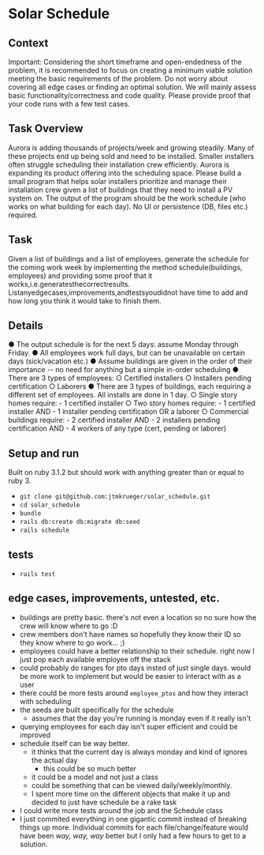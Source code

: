# Solar Schedule
## Context
Important: Considering the short timeframe and open-endedness of the problem, it is recommended to focus on creating a minimum viable solution meeting the basic requirements of the problem. Do not worry about covering all edge cases or finding an optimal solution. We will mainly assess basic functionality/correctness and code quality. Please provide proof that your code runs with a few test cases.
## Task Overview
Aurora is adding thousands of projects/week and growing steadily. Many of these projects end up being sold and need to be installed. Smaller installers often struggle scheduling their installation crew efficiently. Aurora is expanding its product offering into the scheduling space.
Please build a small program that helps solar installers prioritize and manage their installation crew given a list of buildings that they need to install a PV system on. The output of the program should be the work schedule (who works on what building for each day). No UI or persistence (DB, files etc.) required.
## Task
Given a list of buildings and a list of employees, generate the schedule for the coming work week by implementing the method schedule(buildings, employees) and providing some proof that it works,i.e.generatesthecorrectresults. Listanyedgecases,improvements,andtestsyoudidnot have time to add and how long you think it would take to finish them.
## Details
● The output schedule is for the next 5 days: assume Monday through Friday.
● All employees work full days, but can be unavailable on certain days (sick/vacation etc.)
● Assume buildings are given in the order of their importance -- no need for anything but a
simple in-order scheduling
● There are 3 types of employees:
  ○ Certified installers
  ○ Installers pending certification
  ○ Laborers
● There are 3 types of buildings, each requiring a different set of employees. All installs are done in 1 day.
  ○ Single story homes require: - 1 certified installer
  ○ Two story homes require:
    - 1 certified installer AND
    - 1 installer pending certification OR a laborer
  ○ Commercial buildings require:
    - 2 certified installer AND
    - 2 installers pending certification AND
    - 4 workers of any type (cert, pending or laborer)

## Setup and run
Built on ruby 3.1.2 but should work with anything greater than or equal to ruby 3.
* `git clone git@github.com:jtmkrueger/solar_schedule.git`
* `cd solar_schedule`
* `bundle`
* `rails db:create db:migrate db:seed`
* `rails schedule`

## tests
* `rails test`

## edge cases, improvements, untested, etc.
* buildings are pretty basic. there's not even a location so no sure how the crew will know where to go :D
* crew members don't have names so hopefully they know their ID so they know where to go work... ;)
* employees could have a better relationship to their schedule. right now I just pop each available employee off the stack
* could probably do ranges for pto days insted of just single days. would be more work to implement but would be easier to interact with as a user
* there could be more tests around `employee_ptos` and how they interact with scheduling
* the seeds are built specifically for the schedule
  * assumes that the day you're running is monday even if it really isn't
* querying employees for each day isn't super efficient and could be improved
* schedule itself can be way better.
  * it thinks that the current day is always monday and kind of ignores the actual day
    * this could be so much better
  * it could be a model and not just a class
  * could be something that can be viewed daily/weekly/monthly.
  * I spent more time on the different objects that make it up and decided to just have schedule be a rake task
* I could write more tests around the job and the Schedule class
* I just commited everything in one gigantic commit instead of breaking things up more. Individual commits for each file/change/feature would have been _way, way, way_ better but I only had a few hours to get to a solution.
